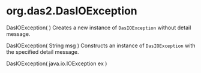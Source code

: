 # org.das2.DasIOException
DasIOException( )
Creates a new instance of <code>DasIOException</code> without detail message.

DasIOException( String msg )
Constructs an instance of <code>DasIOException</code> with the specified detail message.

DasIOException( java.io.IOException ex )


